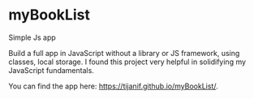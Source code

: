 # myBookList
Simple Js app 

Build a full app in JavaScript without a library or JS framework, using classes, local storage. I found this project very helpful 
in solidifying my JavaScript fundamentals. 

You can find the app here: https://tijanif.github.io/myBookList/.
